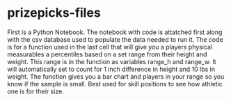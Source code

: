 # prizepicks-files
First is a Python Notebook. The notebook with code is attatched first along with the csv database used to populate the data needed to run it.
The code is for a function used in the last cell that will give you a players physical measurables a percentiles based on a set range from their height and weight.
This range is in the function as variables range_h and range_w. It will automatically set to count for 1 inch difference in height and 10 lbs in weight.
The function gives you a bar chart and players in your range so you know if the sample is small. Best used for skill positions to see how athletic one is for their size.
